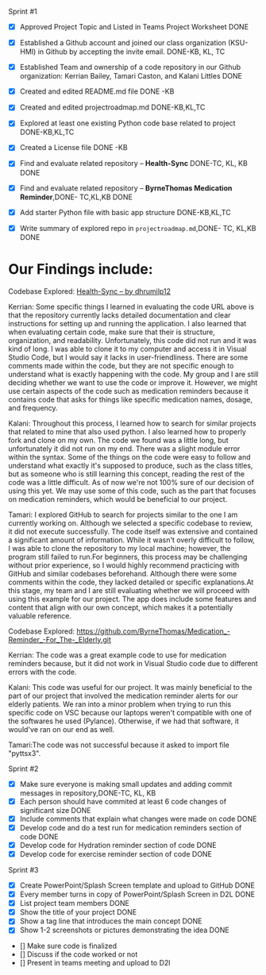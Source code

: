 Sprint #1
- [x] Approved Project Topic and Listed in Teams Project Worksheet DONE
- [x] Established a Github account and joined our class organization (KSU-HMI) in Github by accepting the invite email. DONE-KB, KL, TC
- [x] Established Team and ownership of a code repository in our Github organization: Kerrian Bailey, Tamari Caston, and Kalani Littles DONE
- [X] Created and edited README.md file DONE -KB
- [X] Created and edited projectroadmap.md DONE-KB,KL,TC
- [X] Explored at least one existing Python code base related to project DONE-KB,KL,TC
- [x] Created a License file DONE -KB
- [x] Find and evaluate related repository – **Health-Sync** DONE-TC, KL, KB DONE
- [X] Find and evaluate related repository – **ByrneThomas Medication Reminder**,DONE- TC,KL,KB DONE
- [x] Add starter Python file with basic app structure DONE-KB,KL,TC
- [x] Write summary of explored repo in `projectroadmap.md`,DONE- TC, KL,KB DONE
  

      
# Our Findings include:
Codebase Explored: [Health-Sync – by dhrumilp12](https://github.com/dhrumilp12/Health-Sync)

Kerrian: Some specific things I learned in evaluating the code URL above is that the repository currently lacks detailed documentation and clear instructions for setting up and running the application. I also learned that when evaluating certain code, make sure that their is structure, organization, and readability. Unfortunately, this code did not run and it was kind of long. I was able to clone it to my computer and access it in Visual Studio Code, but I would say it lacks in user-friendliness. There are some comments made within the code, but they are not specific enough to understand what is exactly happening with the code. My group and I are still deciding whether we want to use the code or improve it. However, we might use certain aspects of the code such as medication reminders because it contains code that asks for things like specific medication names, dosage, and frequency.

Kalani: Throughout this process, I learned how to search for similar projects that related to mine that also used python. I also learned how to properly fork and clone on my own. The code we found was a little long, but unfortunately it did not run on my end. There was a slight module error within the syntax. Some of the things on the code were easy to follow and understand what exactly it's supposed to produce, such as the class titles, but as someone who is still learning this concept, reading the rest of the code was a little difficult. As of now we're not 100% sure of our decision of using this yet. We may use some of this code, such as the part that focuses on medication reminders, which would be beneficial to our project.

Tamari: I explored GitHub to search for projects similar to the one I am currently working on. Although we selected a specific codebase to review, it did not execute successfully. The code itself was extensive and contained a significant amount of information. While it wasn't overly difficult to follow, I was able to clone the repository to my local machine; however, the program still failed to run.For beginners, this process may be challenging without prior experience, so I would highly recommend practicing with GitHub and similar codebases beforehand. Although there were some comments within the code, they lacked detailed or specific explanations.At this stage, my team and I are still evaluating whether we will proceed with using this example for our project. The app does include some features and content that align with our own concept, which makes it a potentially valuable reference.

Codebase Explored: https://github.com/ByrneThomas/Medication_-Reminder_-For_The-_Elderly.git

Kerrian: The code was a great example code to use for medication reminders because, but it did not work in Visual Studio code due to different errors with the code.

Kalani: This code was useful for our project. It was mainly beneficial to the part of our project that involved the medication reminder alerts for our elderly patients. We ran into a minor problem when trying to run this specific code on VSC because our laptops weren't compatible with one of the softwares he used (Pylance). Otherwise, if we had that software, it would've ran on our end as well.

Tamari:The code was not successful because it asked to import file "pyttsx3".

Sprint #2
- [X] Make sure everyone is making small updates and adding commit messages in repository,DONE-TC, KL, KB
- [X] Each person should have commited at least 6 code changes of significant size DONE
- [X] Include comments that explain what changes were made on code DONE
- [X] Develop code and do a test run for medication reminders section of code DONE
- [X] Develop code for Hydration reminder section of code DONE
- [X] Develop code for exercise reminder section of code DONE

Sprint #3
- [X] Create PowerPoint/Splash Screen template and upload to GitHub DONE
- [X] Every member turns in copy of PowerPoint/Splash Screen in D2L DONE
- [X] List project team members DONE
- [X] Show the title of your project DONE
- [X] Show a tag line that introduces the main concept DONE
- [X] Show 1-2 screenshots or pictures demonstrating the idea DONE
- [] Make sure code is finalized
- [] Discuss if the code worked or not
- [] Present in teams meeting and upload to D2l
